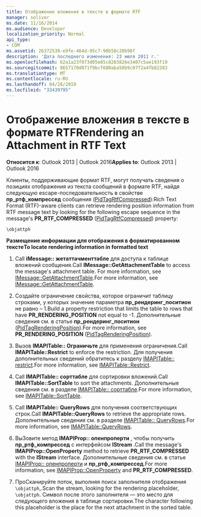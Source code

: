 ```yaml
---
title: Отображение вложения в тексте в формате RTF
manager: soliver
ms.date: 11/16/2014
ms.audience: Developer
localization_priority: Normal
api_type:
- COM
ms.assetid: 26372539-e9fe-464d-95c7-90b58c20b98f
description: 'Дата последнего изменения: 23 июля 2011 г.'
ms.openlocfilehash: b2a1a23f073d05e85c8203826e3407c5ae193f19
ms.sourcegitcommit: 8657170d071f9bcf680aba50b9c07f2a4fb82283
ms.translationtype: MT
ms.contentlocale: ru-RU
ms.lasthandoff: 04/28/2019
ms.locfileid: "33439795"
---
```

# <a name="rendering-an-attachment-in-rtf-text"></a><span data-ttu-id="0f4aa-103">Отображение вложения в тексте в формате RTF</span><span class="sxs-lookup"><span data-stu-id="0f4aa-103">Rendering an Attachment in RTF Text</span></span>

  
  
<span data-ttu-id="0f4aa-104">**Относится к**: Outlook 2013 | Outlook 2016</span><span class="sxs-lookup"><span data-stu-id="0f4aa-104">**Applies to**: Outlook 2013 | Outlook 2016</span></span> 
  
<span data-ttu-id="0f4aa-105">Клиенты, поддерживающие формат RTF, могут получать сведения о позициях отображения из текста сообщений в формате RTF, найдя следующую escape-последовательность в свойстве **пр_ртф_компрессед** сообщения ([PidTagRtfCompressed](pidtagrtfcompressed-canonical-property.md)):</span><span class="sxs-lookup"><span data-stu-id="0f4aa-105">Rich Text Format (RTF)-aware clients can retrieve rendering position information from RTF message text by looking for the following escape sequence in the message's **PR_RTF_COMPRESSED** ([PidTagRtfCompressed](pidtagrtfcompressed-canonical-property.md)) property:</span></span>
  
 `\objattph`
  
 <span data-ttu-id="0f4aa-106">**Размещение информации для отображения в форматированном тексте**</span><span class="sxs-lookup"><span data-stu-id="0f4aa-106">**To locate rendering information in formatted text**</span></span>
  
1. <span data-ttu-id="0f4aa-107">Call **iMessage:: жетаттачменттабле** для доступа к таблице вложений сообщения.</span><span class="sxs-lookup"><span data-stu-id="0f4aa-107">Call **IMessage::GetAttachmentTable** to access the message's attachment table.</span></span> <span data-ttu-id="0f4aa-108">For more information, see [IMessage::GetAttachmentTable](imessage-getattachmenttable.md).</span><span class="sxs-lookup"><span data-stu-id="0f4aa-108">For more information, see [IMessage::GetAttachmentTable](imessage-getattachmenttable.md).</span></span>
    
2. <span data-ttu-id="0f4aa-109">Создайте ограничение свойства, которое ограничит таблицу строками, у которых значение параметра **пр_рендеринг_поситион** не равно – 1.</span><span class="sxs-lookup"><span data-stu-id="0f4aa-109">Build a property restriction that limits the table to rows that have **PR_RENDERING_POSITION** not equal to -1.</span></span> <span data-ttu-id="0f4aa-110">Дополнительные сведения см. в статье **пр_рендеринг_поситион** ([PidTagRenderingPosition](pidtagrenderingposition-canonical-property.md)).</span><span class="sxs-lookup"><span data-stu-id="0f4aa-110">For more information, see **PR_RENDERING_POSITION** ([PidTagRenderingPosition](pidtagrenderingposition-canonical-property.md)).</span></span>
    
3. <span data-ttu-id="0f4aa-111">Вызов **IMAPITable:: Ограничьте** для применения ограничения.</span><span class="sxs-lookup"><span data-stu-id="0f4aa-111">Call **IMAPITable::Restrict** to enforce the restriction.</span></span> <span data-ttu-id="0f4aa-112">Для получения дополнительных сведений обратитесь к разделу [IMAPITable:: restrict](imapitable-restrict.md).</span><span class="sxs-lookup"><span data-stu-id="0f4aa-112">For more information, see [IMAPITable::Restrict](imapitable-restrict.md).</span></span>
    
4. <span data-ttu-id="0f4aa-113">Call **IMAPITable:: сорттабле** для сортировки вложений.</span><span class="sxs-lookup"><span data-stu-id="0f4aa-113">Call **IMAPITable::SortTable** to sort the attachments.</span></span> <span data-ttu-id="0f4aa-114">Дополнительные сведения см. в разделе [IMAPITable:: сорттабле](imapitable-sorttable.md).</span><span class="sxs-lookup"><span data-stu-id="0f4aa-114">For more information, see [IMAPITable::SortTable](imapitable-sorttable.md).</span></span>
    
5. <span data-ttu-id="0f4aa-115">Call **IMAPITable:: QueryRows** для получения соответствующих строк.</span><span class="sxs-lookup"><span data-stu-id="0f4aa-115">Call **IMAPITable::QueryRows** to retrieve the appropriate rows.</span></span> <span data-ttu-id="0f4aa-116">Дополнительные сведения см. в разделе [IMAPITable:: QueryRows](imapitable-queryrows.md).</span><span class="sxs-lookup"><span data-stu-id="0f4aa-116">For more information, see [IMAPITable::QueryRows](imapitable-queryrows.md).</span></span>
    
6. <span data-ttu-id="0f4aa-117">ВыЗовите метод **IMAPIProp:: опенпроперти** , чтобы получить **пр_ртф_компрессед** с интерфейсом **IStream** .</span><span class="sxs-lookup"><span data-stu-id="0f4aa-117">Call the message's **IMAPIProp::OpenProperty** method to retrieve **PR_RTF_COMPRESSED** with the **IStream** interface.</span></span> <span data-ttu-id="0f4aa-118">Дополнительные сведения см. в статье [IMAPIProp:: опенпроперти](imapiprop-openproperty.md) и **пр_ртф_компрессед**.</span><span class="sxs-lookup"><span data-stu-id="0f4aa-118">For more information, see [IMAPIProp::OpenProperty](imapiprop-openproperty.md) and **PR_RTF_COMPRESSED**.</span></span>
    
7. <span data-ttu-id="0f4aa-119">ПроСканируйте поток, выполняя поиск заполнителя отображения `\objattph`,.</span><span class="sxs-lookup"><span data-stu-id="0f4aa-119">Scan the stream, looking for the rendering placeholder,  `\objattph`.</span></span> <span data-ttu-id="0f4aa-120">Символ после этого заполнителя — это место для следующего вложения в таблице сортировки.</span><span class="sxs-lookup"><span data-stu-id="0f4aa-120">The character following this placeholder is the place for the next attachment in the sorted table.</span></span>
    

